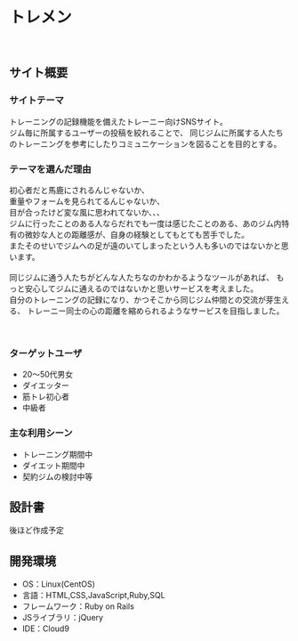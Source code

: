 # トレメン
​
## サイト概要
### サイトテーマ
トレーニングの記録機能を備えたトレーニー向けSNSサイト。<br>
ジム毎に所属するユーザーの投稿を絞れることで、
同じジムに所属する人たちのトレーニングを参考にしたりコミュニケーションを図ることを目的とする。
​
### テーマを選んだ理由
初心者だと馬鹿にされるんじゃないか、<br>
重量やフォームを見られてるんじゃないか、<br>
目が合ったけど変な風に思われてないか、、、<br>
ジムに行ったことのある人ならだれでも一度は感じたことのある、あのジム内特有の微妙な人との距離感が、自身の経験としてもとても苦手でした。<br>
またそのせいでジムへの足が遠のいてしまったという人も多いのではないかと思います。<br>
<br>
同じジムに通う人たちがどんな人たちなのかわかるようなツールがあれば、
もっと安心してジムに通えるのではないかと思いサービスを考えました。<br>
自分のトレーニングの記録になり、かつそこから同じジム仲間との交流が芽生える、
トレーニー同士の心の距離を縮められるようなサービスを目指しました。


​
### ターゲットユーザ
* 20～50代男女
*  ダイエッター
*  筋トレ初心者
*  中級者
​

### 主な利用シーン
* トレーニング期間中
* ダイエット期間中
* 契約ジムの検討中等
​

## 設計書
後ほど作成予定
​
## 開発環境
- OS：Linux(CentOS)
- 言語：HTML,CSS,JavaScript,Ruby,SQL
- フレームワーク：Ruby on Rails
- JSライブラリ：jQuery
- IDE：Cloud9
​

<!--## 使用素材-->

